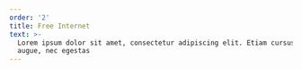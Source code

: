```yaml
---
order: '2'
title: Free Internet
text: >-
  Lorem ipsum dolor sit amet, consectetur adipiscing elit. Etiam cursus finibus
  augue, nec egestas
---
```

